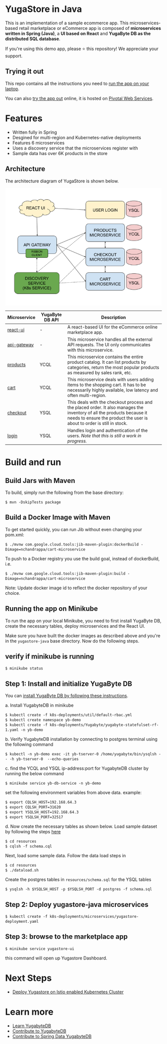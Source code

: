 # YugaStore in Java

This is an implementation of a sample ecommerce app. This microservices-based retail marketplace or eCommerce app is composed of **microservices written in Spring (Java)**, a **UI based on React** and **YugaByte DB as the distributed SQL database**. 

If you're using this demo app, please :star: this repository! We appreciate your support.

## Trying it out

This repo contains all the instructions you need to [run the app on your laptop](#building-the-app).

You can also [try the app out](https://yugastore-ui.cfapps.io/) online, it is hosted on [Pivotal Web Services](https://run.pivotal.io/).

# Features

* Written fully in Spring
* Desgined for multi-region and Kubernetes-native deployments
* Features 6 microservices
* Uses a discovery service that the microservices register with
* Sample data has over 6K products in the store

## Architecture

The architecture diagram of YugaStore is shown below.

![Architecture of microservices based retail marketplace app](yugastore-java-k8s-architecture.png)


| Microservice         | YugaByte DB API | Description           |
| -------------------- | --------------- | --------------------- |
| [react-ui](https://github.com/YugaByte/yugastore-java/tree/master/react-ui) | - | A react-based UI for the eCommerce online marketplace app.
| [api-gateway](https://github.com/YugaByte/yugastore-java/tree/master/api-gateway-microservice) | - | This microservice handles all the external API requests. The UI only communicates with this microservice.
| [products](https://github.com/YugaByte/yugastore-java/tree/master/products-microservice) | YCQL | This microservice contains the entire product catalog. It can list products by categories, return the most popular products as measured by sales rank, etc.
| [cart](https://github.com/YugaByte/yugastore-java/tree/master/cart-microservice) | YCQL | This microservice deals with users adding items to the shopping cart. It has to be necessarily highly available, low latency and often multi-region.
| [checkout](https://github.com/YugaByte/yugastore-java/tree/master/checkout-microservice) | YSQL | This deals with the checkout process and the placed order. It also manages the inventory of all the products because it needs to ensure the product the user is about to order is still in stock.
| [login](https://github.com/YugaByte/yugastore-java/tree/master/login-microservice) | YSQL | Handles login and authentication of the users. *Note that this is still a work in progress.*

# Build and run

## Build Jars with Maven 
To build, simply run the following from the base directory:

```
$ mvn -DskipTests package
```


## Build a Docker Image with Maven

To get started quickly, you can run Jib without even changing your pom.xml:

```
$ ./mvnw com.google.cloud.tools:jib-maven-plugin:dockerBuild -Dimage=nchandrappa/cart-microservice
```

To push to a Docker registry you use the build goal, instead of dockerBuild, i.e.

```
$ ./mvnw com.google.cloud.tools:jib-maven-plugin:build -Dimage=nchandrappa/cart-microservice
```

Note: Update docker image id to reflect the docker repository of your choice.


## Running the app on Minikube

To run the app on your local Minikube, you need to first install YugaByte DB, create the necessary tables, deploy microservices and the React UI. 

Make sure you have built the docker images as described above and you're in the `yugastore-java` base directory. Now do the following steps.


## verify if minikube is running

```
$ minikube status
```

## Step 1: Install and initialize YugaByte DB

You can [install YugaByte DB by following these instructions](https://docs.yugabyte.com/latest/quick-start/).

a. Install YugabyteDB in minikube

```
$ kubectl create -f k8s-deployments/util/default-rbac.yml
$ kubectl create namespace yb-demo
$ kubectl create -f k8s-deployments/Yugabyte/yugabyte-statefulset-rf-1.yaml -n yb-demo

```

b. Verify YugabyteDB installation by connecting to postgres terminal using the following command

```
$ kubectl -n yb-demo exec -it yb-tserver-0 /home/yugabyte/bin/ysqlsh -- -h yb-tserver-0  --echo-queries
```

c. find the YCQL and YSQL ip-address:port for YugabyteDB cluster by running the below command 

```
$ minikube service yb-db-service -n yb-demo
```

set the following environment variables from above data.  example: 

```
$ export CQLSH_HOST=192.168.64.3
$ export CQLSH_PORT=31620
$ export YSQLSH_HOST=192.168.64.3
$ export YSQLSH_PORT=32517
```

d. Now create the necessary tables as shown below. Load sample dataset by following the steps [here](resources/README.md)

```
$ cd resources
$ cqlsh -f schema.cql
```

Next, load some sample data. Follow the data load steps in 

```
$ cd resources
$ ./dataload.sh
```

Create the postgres tables in `resources/schema.sql` for the YSQL tables

```
$ ysqlsh -h $YSQLSH_HOST -p $YSQLSH_PORT -d postgres -f schema.sql
```

## Step 2: Deploy yugastore-java microservices

```
$ kubectl create -f k8s-deployments/microservices/yugastore-deployment.yaml
```


## Step 3: browse to the marketplace app

```
$ minikube service yugastore-ui
```

this command will open up Yugastore Dashboard.


# Next Steps

- [Deploy Yugastore on Istio enabled Kubernetes Cluster](k8s-deployoment-instructions.md)


# Learn more

- [Learn YugabyteDB](https://learn.yugabyte.com/)
- [Contribute to YugabyteDB](https://www.yugabyte.com/community/)
- [Contribute to Spring Data YugabyteDB](https://github.com/yugabyte/spring-data-yugabytedb)
